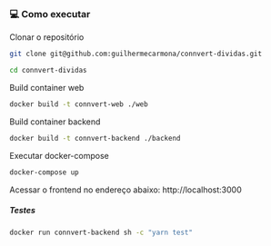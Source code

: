 ### 💻 Como executar

Clonar o repositório

```bash
git clone git@github.com:guilhermecarmona/connvert-dividas.git

cd connvert-dividas
```

Build container web

```bash
docker build -t connvert-web ./web
```

Build container backend

```bash
docker build -t connvert-backend ./backend
```

Executar docker-compose

```bash
docker-compose up
```

Acessar o frontend no endereço abaixo:
http://localhost:3000


##### Testes

```bash
docker run connvert-backend sh -c "yarn test"
```
